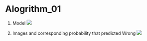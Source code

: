# Alogrithm_01

1. Model
![](https://user-images.githubusercontent.com/55013577/81248661-d2b73d00-9057-11ea-913c-2a2d4e4806f3.png)


5. Images and corresponding probability that predicted Wrong
![](https://user-images.githubusercontent.com/55013577/81249056-b071ef00-9058-11ea-9d62-36a217a19906.png)
